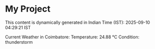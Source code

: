 # My Project

This content is dynamically generated in Indian Time (IST): 2025-09-10 04:29:21 IST


Current Weather in Coimbatore:
Temperature: 24.88 °C
Condition: thunderstorm
